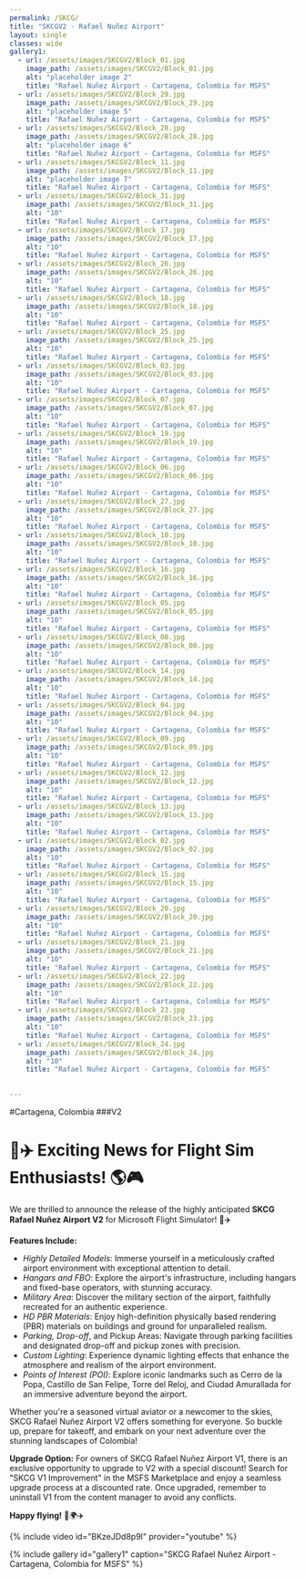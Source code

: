 ```yaml
---
permalink: /SKCG/
title: "SKCGV2 - Rafael Nuñez Airport"
layout: single
classes: wide
gallery1:
  - url: /assets/images/SKCGV2/Block_01.jpg
    image_path: /assets/images/SKCGV2/Block_01.jpg
    alt: "placeholder image 2"
    title: "Rafael Nuñez Airport - Cartagena, Colombia for MSFS"
  - url: /assets/images/SKCGV2/Block_29.jpg
    image_path: /assets/images/SKCGV2/Block_29.jpg
    alt: "placeholder image 5"
    title: "Rafael Nuñez Airport - Cartagena, Colombia for MSFS"
  - url: /assets/images/SKCGV2/Block_28.jpg
    image_path: /assets/images/SKCGV2/Block_28.jpg
    alt: "placeholder image 6"
    title: "Rafael Nuñez Airport - Cartagena, Colombia for MSFS"
  - url: /assets/images/SKCGV2/Block_11.jpg
    image_path: /assets/images/SKCGV2/Block_11.jpg
    alt: "placeholder image 7"
    title: "Rafael Nuñez Airport - Cartagena, Colombia for MSFS"
  - url: /assets/images/SKCGV2/Block_31.jpg
    image_path: /assets/images/SKCGV2/Block_31.jpg
    alt: "10"
    title: "Rafael Nuñez Airport - Cartagena, Colombia for MSFS"
  - url: /assets/images/SKCGV2/Block_17.jpg
    image_path: /assets/images/SKCGV2/Block_17.jpg
    alt: "10"
    title: "Rafael Nuñez Airport - Cartagena, Colombia for MSFS"
  - url: /assets/images/SKCGV2/Block_26.jpg
    image_path: /assets/images/SKCGV2/Block_26.jpg
    alt: "10"
    title: "Rafael Nuñez Airport - Cartagena, Colombia for MSFS"
  - url: /assets/images/SKCGV2/Block_18.jpg
    image_path: /assets/images/SKCGV2/Block_18.jpg
    alt: "10"
    title: "Rafael Nuñez Airport - Cartagena, Colombia for MSFS"
  - url: /assets/images/SKCGV2/Block_25.jpg
    image_path: /assets/images/SKCGV2/Block_25.jpg
    alt: "10"
    title: "Rafael Nuñez Airport - Cartagena, Colombia for MSFS"
  - url: /assets/images/SKCGV2/Block_03.jpg
    image_path: /assets/images/SKCGV2/Block_03.jpg
    alt: "10"
    title: "Rafael Nuñez Airport - Cartagena, Colombia for MSFS"
  - url: /assets/images/SKCGV2/Block_07.jpg
    image_path: /assets/images/SKCGV2/Block_07.jpg
    alt: "10"
    title: "Rafael Nuñez Airport - Cartagena, Colombia for MSFS"
  - url: /assets/images/SKCGV2/Block_19.jpg
    image_path: /assets/images/SKCGV2/Block_19.jpg
    alt: "10"
    title: "Rafael Nuñez Airport - Cartagena, Colombia for MSFS"
  - url: /assets/images/SKCGV2/Block_06.jpg
    image_path: /assets/images/SKCGV2/Block_06.jpg
    alt: "10"
    title: "Rafael Nuñez Airport - Cartagena, Colombia for MSFS"
  - url: /assets/images/SKCGV2/Block_27.jpg
    image_path: /assets/images/SKCGV2/Block_27.jpg
    alt: "10"
    title: "Rafael Nuñez Airport - Cartagena, Colombia for MSFS"
  - url: /assets/images/SKCGV2/Block_10.jpg
    image_path: /assets/images/SKCGV2/Block_10.jpg
    alt: "10"
    title: "Rafael Nuñez Airport - Cartagena, Colombia for MSFS"
  - url: /assets/images/SKCGV2/Block_16.jpg
    image_path: /assets/images/SKCGV2/Block_16.jpg
    alt: "10"
    title: "Rafael Nuñez Airport - Cartagena, Colombia for MSFS"
  - url: /assets/images/SKCGV2/Block_05.jpg
    image_path: /assets/images/SKCGV2/Block_05.jpg
    alt: "10"
    title: "Rafael Nuñez Airport - Cartagena, Colombia for MSFS"
  - url: /assets/images/SKCGV2/Block_08.jpg
    image_path: /assets/images/SKCGV2/Block_08.jpg
    alt: "10"
    title: "Rafael Nuñez Airport - Cartagena, Colombia for MSFS"
  - url: /assets/images/SKCGV2/Block_14.jpg
    image_path: /assets/images/SKCGV2/Block_14.jpg
    alt: "10"
    title: "Rafael Nuñez Airport - Cartagena, Colombia for MSFS"
  - url: /assets/images/SKCGV2/Block_04.jpg
    image_path: /assets/images/SKCGV2/Block_04.jpg
    alt: "10"
    title: "Rafael Nuñez Airport - Cartagena, Colombia for MSFS"
  - url: /assets/images/SKCGV2/Block_09.jpg
    image_path: /assets/images/SKCGV2/Block_09.jpg
    alt: "10"
    title: "Rafael Nuñez Airport - Cartagena, Colombia for MSFS"
  - url: /assets/images/SKCGV2/Block_12.jpg
    image_path: /assets/images/SKCGV2/Block_12.jpg
    alt: "10"
    title: "Rafael Nuñez Airport - Cartagena, Colombia for MSFS"
  - url: /assets/images/SKCGV2/Block_13.jpg
    image_path: /assets/images/SKCGV2/Block_13.jpg
    alt: "10"
    title: "Rafael Nuñez Airport - Cartagena, Colombia for MSFS"
  - url: /assets/images/SKCGV2/Block_02.jpg
    image_path: /assets/images/SKCGV2/Block_02.jpg
    alt: "10"
    title: "Rafael Nuñez Airport - Cartagena, Colombia for MSFS"
  - url: /assets/images/SKCGV2/Block_15.jpg
    image_path: /assets/images/SKCGV2/Block_15.jpg
    alt: "10"
    title: "Rafael Nuñez Airport - Cartagena, Colombia for MSFS"
  - url: /assets/images/SKCGV2/Block_20.jpg
    image_path: /assets/images/SKCGV2/Block_20.jpg
    alt: "10"
    title: "Rafael Nuñez Airport - Cartagena, Colombia for MSFS"
  - url: /assets/images/SKCGV2/Block_21.jpg
    image_path: /assets/images/SKCGV2/Block_21.jpg
    alt: "10"
    title: "Rafael Nuñez Airport - Cartagena, Colombia for MSFS"
  - url: /assets/images/SKCGV2/Block_22.jpg
    image_path: /assets/images/SKCGV2/Block_22.jpg
    alt: "10"
    title: "Rafael Nuñez Airport - Cartagena, Colombia for MSFS"
  - url: /assets/images/SKCGV2/Block_23.jpg
    image_path: /assets/images/SKCGV2/Block_23.jpg
    alt: "10"
    title: "Rafael Nuñez Airport - Cartagena, Colombia for MSFS"
  - url: /assets/images/SKCGV2/Block_24.jpg
    image_path: /assets/images/SKCGV2/Block_24.jpg
    alt: "10"
    title: "Rafael Nuñez Airport - Cartagena, Colombia for MSFS"
    

---
```

#Cartagena, Colombia
###V2
# 🛫✈️ Exciting News for Flight Sim Enthusiasts! 🌎🎮

We are thrilled to announce the release of the highly anticipated **SKCG Rafael Nuñez Airport V2** for Microsoft Flight Simulator! 🎉✈️

**Features Include:**
- *Highly Detailed Models*: Immerse yourself in a meticulously crafted airport environment with exceptional attention to detail.
- *Hangars and FBO*: Explore the airport's infrastructure, including hangars and fixed-base operators, with stunning accuracy.
- *Military Area*: Discover the military section of the airport, faithfully recreated for an authentic experience.
- *HD PBR Materials*: Enjoy high-definition physically based rendering (PBR) materials on buildings and ground for unparalleled realism.
- *Parking, Drop-off*, and Pickup Areas: Navigate through parking facilities and designated drop-off and pickup zones with precision.
- *Custom Lighting*: Experience dynamic lighting effects that enhance the atmosphere and realism of the airport environment.
- *Points of Interest (POI)*: Explore iconic landmarks such as Cerro de la Popa, Castillo de San Felipe, Torre del Reloj, and Ciudad Amurallada for an immersive adventure beyond the airport.



Whether you're a seasoned virtual aviator or a newcomer to the skies, SKCG Rafael Nuñez Airport V2 offers something for everyone. So buckle up, prepare for takeoff, and embark on your next adventure over the stunning landscapes of Colombia!

**Upgrade Option:**
For owners of SKCG Rafael Nuñez Airport V1, there is an exclusive opportunity to upgrade to V2 with a special discount! Search for "SKCG V1 Improvement" in the MSFS Marketplace and enjoy a seamless upgrade process at a discounted rate. Once upgraded, remember to uninstall V1 from the content manager to avoid any conflicts.

**Happy flying!** 🛫🌍✈️

{% include video id="BKzeJDd8p9I" provider="youtube" %}

{% include gallery id="gallery1" caption="SKCG Rafael Nuñez Airport - Cartagena, Colombia for MSFS" %}

<script data-name="BMC-Widget" src="https://cdnjs.buymeacoffee.com/1.0.0/widget.prod.min.js" data-id="vpilot" data-description="Apoyame comprandome un Café!" data-message="Gracias por descargar. Ahora puedes invitarme a un Café!" data-color="#79D6B5" data-position="Right" data-x_margin="18" data-y_margin="18"></script>

